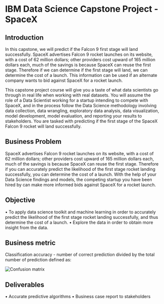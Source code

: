 # IBM Data Science Capstone Project - SpaceX
## Introduction
In this capstone, we will predict if the Falcon 9 first stage will land successfully. SpaceX advertises Falcon 9 rocket launches on its website, with a cost of 62 million dollars; other providers cost upward of 165 million dollars each, much of the savings is because SpaceX can reuse the first stage. Therefore if we can determine if the first stage will land, we can determine the cost of a launch. This information can be used if an alternate company wants to bid against SpaceX for a rocket launch.

This capstone project course will give you a taste of what data scientists go through in real life when working with real datasets. You will assume the role of a Data Scientist working for a startup intending to compete with SpaceX, and in the process follow the Data Science methodology involving data collection, data wrangling, exploratory data analysis, data visualization, model development, model evaluation, and reporting your results to stakeholders. You are tasked with predicting if the first stage of the SpaceX Falcon 9 rocket will land successfully.

## Business Problem
SpaceX advertises Falcon 9 rocket launches on its website, with a cost of 62 million dollars; other providers cost upward of 165 million dollars each, much of the savings is because SpaceX can reuse the first stage. Therefore if you can accurately predict the likelihood of the first stage rocket landing successfully, you can determine the cost of a launch. With the help of your Data Science findings and models, the competing startup you have been hired by can make more informed bids against SpaceX for a rocket launch.

## Objective
• To apply data science toolkit and machine learning in order to accurately predict the likelihood of the first stage rocket landing successfully, and thus determine the cost of a launch.
• Explore the data in order to obtain more insight from the data.
## Business metric
Classification accuracy - number of correct prediction divided by the total number of prediction defined as:
 
![Confusion matrix](https://user-images.githubusercontent.com/110168342/193754798-c032de19-1f08-498c-aac7-3005e8f3919e.png)


## Deliverables
• Accurate predictive algorithms
• Business case report to stakeholders
